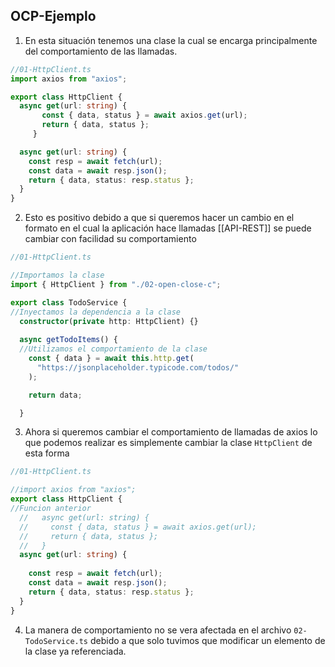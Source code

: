 ## **OCP-Ejemplo**
1. En esta situación tenemos una clase la cual se encarga principalmente del comportamiento de las llamadas.
```ts
//01-HttpClient.ts
import axios from "axios";

export class HttpClient {
  async get(url: string) {
       const { data, status } = await axios.get(url);
       return { data, status };
     }

  async get(url: string) {
    const resp = await fetch(url);
    const data = await resp.json();
    return { data, status: resp.status };
  }
}
```
2. Esto es positivo debido a que si queremos hacer un cambio en el formato en el cual la aplicación hace llamadas [[API-REST]] se puede cambiar con facilidad su comportamiento
```ts
//01-HttpClient.ts

//Importamos la clase
import { HttpClient } from "./02-open-close-c";

export class TodoService {
//Inyectamos la dependencia a la clase
  constructor(private http: HttpClient) {}
  
  async getTodoItems() {
  //Utilizamos el comportamiento de la clase
    const { data } = await this.http.get(
      "https://jsonplaceholder.typicode.com/todos/"
    );

    return data;

  }
```
3. Ahora si queremos cambiar el comportamiento de llamadas de axios lo que podemos realizar es simplemente cambiar la clase `HttpClient` de esta forma
```ts
//01-HttpClient.ts

//import axios from "axios";
export class HttpClient {
//Funcion anterior
  //   async get(url: string) {
  //     const { data, status } = await axios.get(url);
  //     return { data, status };
  //   }
  async get(url: string) {
  
    const resp = await fetch(url);
    const data = await resp.json();
    return { data, status: resp.status };
  }
}
```
4. La manera de comportamiento no se vera afectada en el archivo `02-TodoService.ts` debido a que solo tuvimos que modificar un elemento de la clase ya referenciada.
